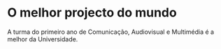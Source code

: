 # O melhor projecto do mundo

A turma do primeiro ano de Comunicação, Audiovisual e Multimédia é a melhor da Universidade.
